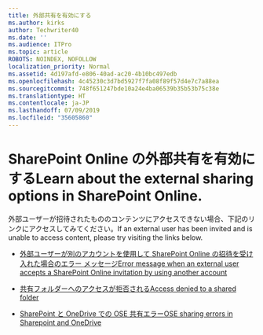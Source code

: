 ```yaml
---
title: 外部共有を有効にする
ms.author: kirks
author: Techwriter40
ms.date: ''
ms.audience: ITPro
ms.topic: article
ROBOTS: NOINDEX, NOFOLLOW
localization_priority: Normal
ms.assetid: 4d197afd-e806-40ad-ac20-4b10bc497edb
ms.openlocfilehash: 4c45230c3d7bd5927f7fa08f89f57d4e7c7a88ea
ms.sourcegitcommit: 748f651247bde10a24e4ba06539b35b53b75c38e
ms.translationtype: HT
ms.contentlocale: ja-JP
ms.lasthandoff: 07/09/2019
ms.locfileid: "35605860"
---
```

# <a name="enable-external-sharing-in-sharepoint-online"></a><span data-ttu-id="8f258-102">SharePoint Online の外部共有を有効にする</span><span class="sxs-lookup"><span data-stu-id="8f258-102">Learn about the external sharing options in SharePoint Online.</span></span>

<span data-ttu-id="8f258-103">外部ユーザーが招待されたもののコンテンツにアクセスできない場合、下記のリンクにアクセスしてみてください。</span><span class="sxs-lookup"><span data-stu-id="8f258-103">If an external user has been invited and is unable to access content, please try visiting the links below.</span></span>

- [<span data-ttu-id="8f258-104">外部ユーザーが別のアカウントを使用して SharePoint Online の招待を受け入れた場合のエラー メッセージ</span><span class="sxs-lookup"><span data-stu-id="8f258-104">Error message when an external user accepts a SharePoint Online invitation by using another account</span></span>](https://docs.microsoft.com/sharepoint/support/sharing-and-permissions/error-when-external-user-accepts-an-invitation-by-using-another-account)

- [<span data-ttu-id="8f258-105">共有フォルダーへのアクセスが拒否される</span><span class="sxs-lookup"><span data-stu-id="8f258-105">Access denied to a shared folder</span></span>](https://support.office.com/article/users-can-t-access-a-shared-folder-in-sharepoint-online-b5923bcb-a944-44c4-96c5-6312377040de?ui=en-US&rs=en-US&ad=US)

- [<span data-ttu-id="8f258-106">SharePoint と OneDrive での OSE 共有エラー</span><span class="sxs-lookup"><span data-stu-id="8f258-106">OSE sharing errors in Sharepoint and OneDrive</span></span>](https://docs.microsoft.com/sharepoint/sharepoint-onedrive-error-message)

